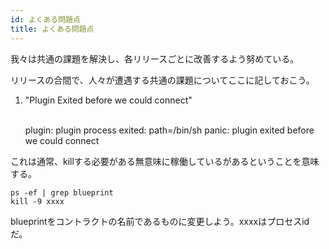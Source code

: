 ```yaml
---
id: よくある問題点
title: よくある問題点
---
```

我々は共通の課題を解決し、各リリースごとに改善するよう努めている。

リリースの合間で、人々が遭遇する共通の課題についてここに記しておこう。

1) "Plugin Exited before we could connect"

    <br />plugin: plugin process exited: path=/bin/sh
    panic: plugin exited before we could connect
    
    

これは通常、killする必要がある無意味に稼働しているがあるということを意味する。

    ps -ef | grep blueprint
    kill -9 xxxx 
    

blueprintをコントラクトの名前であるものに変更しよう。xxxxはプロセスidだ。